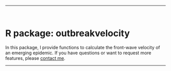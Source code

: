 <br>
<hr>
<br>

# R package: outbreakvelocity

In this package, I provide functions to calculate the front-wave velocity of an emerging epidemic. If you have questions or want to request more features, please [contact me](morrison.kathrynt@gmail.com). 
<br>
<hr>



